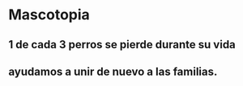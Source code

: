 # Mascotopia

## 1 de cada 3 perros se pierde durante su vida
## ayudamos a unir de nuevo a las familias.
